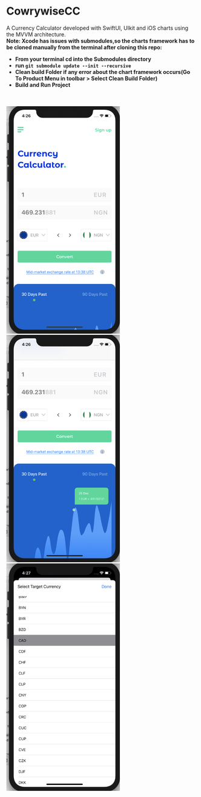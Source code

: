 # CowrywiseCC
A Currency Calculator developed with SwiftUI, UIkit and iOS charts using the MVVM architecture.
<br>
<strong>Note:<strong> Xcode has issues with submodules,so the charts framework has to be cloned manually from the terminal after cloning this repo:
 <ul>
   <li>From your terminal cd into the Submodules directory</li>
   <li>run <code>git submodule update --init --recursive</code></li>
   <li>Clean build Folder if any error about the chart framework occurs(Go To Product Menu in toolbar > Select Clean Build Folder)</li>
   <li>Build and Run Project</li>
 </ul>
 <br>
 <br>
<img src="https://github.com/rapiddeveloper/CowrywiseCC/blob/master/Screen%20Shot%202021-01-06%20at%204.26.33%20PM.png" width="300" height="600">
&nbsp;&nbsp;&nbsp;
<img src="https://github.com/rapiddeveloper/CowrywiseCC/blob/master/Screen%20Shot%202021-01-06%20at%204.26.53%20PM.png" width="300" height="600">
&nbsp;&nbsp;&nbsp;
<img src="https://github.com/rapiddeveloper/CowrywiseCC/blob/master/Screen%20Shot%202021-01-06%20at%204.27.17%20PM.png" width="300" height="600">
